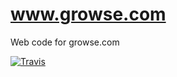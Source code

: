 # www.growse.com
Web code for growse.com

[![Travis](https://api.travis-ci.org/growse/growse.com-locator-and-search.svg?branch=master)](https://travis-ci.org/growse/growse.com-locator-and-search)
